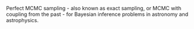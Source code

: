 Perfect MCMC sampling - also known as exact sampling, or MCMC with coupling from the past - for Bayesian inference problems in astronomy and astrophysics.
